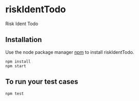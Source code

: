# riskIdentTodo
Risk Ident Todo

## Installation

Use the node package manager [npm](https://www.npmjs.com) to install riskIdentTodo.

```
npm install
npm start
```
## To run your test cases

```
npm test
```